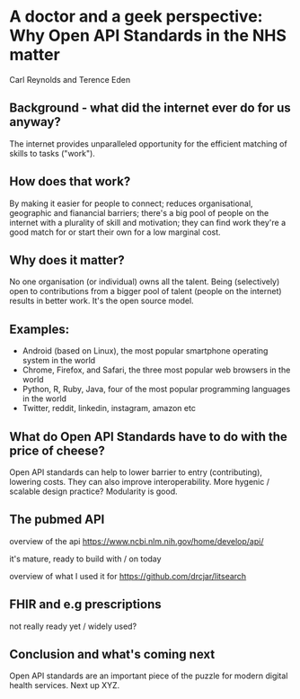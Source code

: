 # A doctor and a geek perspective: Why Open API Standards in the NHS matter

Carl Reynolds and Terence Eden

## Background - what did the internet ever do for us anyway?

The internet provides unparalleled opportunity for the efficient matching of skills to tasks ("work").

## How does that work?

By making it easier for people to connect; reduces organisational, geographic and fianancial barriers; there's a big pool of people on the internet with a plurality of skill and motivation; they can find work they're a good match for or start their own for a low marginal cost.

## Why does it matter? 

No one organisation (or individual) owns all the talent. Being (selectively) open to contributions from a bigger pool of talent (people on the internet) results in better work. It's the open source model. 

## Examples:

- Android (based on Linux), the most popular smartphone operating system in the world
- Chrome, Firefox, and Safari, the three most popular web browsers in the world
- Python, R, Ruby, Java, four of the most popular programming languages in the world
- Twitter, reddit, linkedin, instagram, amazon etc

## What do Open API Standards have to do with the price of cheese?

Open API standards can help to lower barrier to entry (contributing), lowering costs. They can also improve interoperability. More hygenic / scalable design practice? Modularity is good.

## The pubmed API

overview of the api
https://www.ncbi.nlm.nih.gov/home/develop/api/

it's mature, ready to build with / on today

overview of what I used it for
https://github.com/drcjar/litsearch

## FHIR and e.g prescriptions

not really ready yet / widely used? 

## Conclusion and what's coming next

Open API standards are an important piece of the puzzle for modern digital health services. Next up XYZ.
